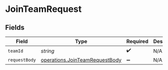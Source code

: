 # JoinTeamRequest


## Fields

| Field                                                                            | Type                                                                             | Required                                                                         | Description                                                                      |
| -------------------------------------------------------------------------------- | -------------------------------------------------------------------------------- | -------------------------------------------------------------------------------- | -------------------------------------------------------------------------------- |
| `teamId`                                                                         | *string*                                                                         | :heavy_check_mark:                                                               | N/A                                                                              |
| `requestBody`                                                                    | [operations.JoinTeamRequestBody](../../models/operations/jointeamrequestbody.md) | :heavy_minus_sign:                                                               | N/A                                                                              |